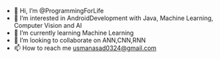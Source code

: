 - 👋 Hi, I’m @ProgrammingForLife
- 👀 I’m interested in AndroidDevelopment with Java, Machine Learning, Computer Vision and AI
- 🌱 I’m currently learning Machine Learning
- 💞️ I’m looking to collaborate on ANN,CNN,RNN
- 📫 How to reach me usmanasad0324@gmail.com

<!---
ProgrammingForLife/ProgrammingForLife is a ✨ special ✨ repository because its `README.md` (this file) appears on your GitHub profile.
You can click the Preview link to take a look at your changes.
--->
